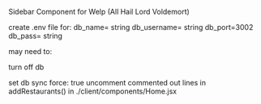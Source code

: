 Sidebar Component for Welp (All Hail Lord Voldemort)


create .env file for:
db_name= string
db_username= string
db_port=3002
db_pass= string



may need to:

turn off db

set db sync force: true
uncomment commented out lines in addRestaurants() in ./client/components/Home.jsx
